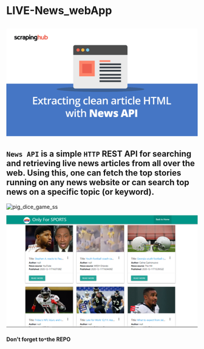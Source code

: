 # LIVE-News_webApp
## ![Demo](https://github.com/aritrochakraborty29/Live-News-Website/blob/main/2g.gif)

## `News API` is a simple `HTTP` REST API for searching and retrieving live news articles from all over the web. Using this, one can fetch the top stories running on any news website or can search top news on a specific topic (or keyword).

![pig_dice_game_ss](https://github.com/aritrochakraborty29/Live-News-Website/blob/main/20201211_234424.gif)

![REsponsive_site](https://github.com/aritrochakraborty29/Live-News-Website/blob/main/Capture2.PNG)


#### Don't forget to` * `the REPO
